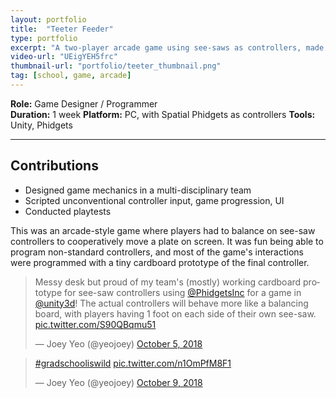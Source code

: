 ```yaml
---
layout: portfolio
title:  "Teeter Feeder"
type: portfolio
excerpt: "A two-player arcade game using see-saws as controllers, made for the Building Virtual Worlds class in 2018."
video-url: "UEigYEH5frc"
thumbnail-url: "portfolio/teeter_thumbnail.png"
tag: [school, game, arcade]
---
```


**Role:** Game Designer / Programmer    
**Duration:** 1 week
**Platform:** PC, with Spatial Phidgets as controllers
**Tools:** Unity, Phidgets    

<hr />

## Contributions
* Designed game mechanics in a multi-disciplinary team
* Scripted unconventional controller input, game progression, UI
* Conducted playtests


This was an arcade-style game where players had to balance on see-saw controllers to cooperatively move a plate on screen. It was fun being able to program non-standard controllers, and most of the game's interactions were programmed with a tiny cardboard prototype of the final controller.

<blockquote class="twitter-tweet"><p lang="en" dir="ltr">Messy desk but proud of my team&#39;s (mostly) working cardboard prototype for see-saw controllers using <a href="https://twitter.com/PhidgetsInc?ref_src=twsrc%5Etfw">@PhidgetsInc</a> for a game in <a href="https://twitter.com/unity3d?ref_src=twsrc%5Etfw">@unity3d</a>! The actual controllers will behave more like a balancing board, with players having 1 foot on each side of their own see-saw. <a href="https://t.co/S90QBqmu51">pic.twitter.com/S90QBqmu51</a></p>&mdash; Joey Yeo (@yeojoey) <a href="https://twitter.com/yeojoey/status/1048268322872201221?ref_src=twsrc%5Etfw">October 5, 2018</a></blockquote> <script async src="https://platform.twitter.com/widgets.js" charset="utf-8"></script>
 <blockquote class="twitter-tweet"><p lang="und" dir="ltr"><a href="https://twitter.com/hashtag/gradschooliswild?src=hash&amp;ref_src=twsrc%5Etfw">#gradschooliswild</a> <a href="https://t.co/n1OmPfM8F1">pic.twitter.com/n1OmPfM8F1</a></p>&mdash; Joey Yeo (@yeojoey) <a href="https://twitter.com/yeojoey/status/1049683343426633730?ref_src=twsrc%5Etfw">October 9, 2018</a></blockquote> <script async src="https://platform.twitter.com/widgets.js" charset="utf-8"></script>
